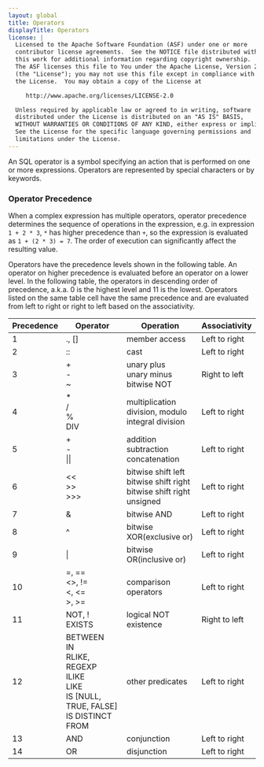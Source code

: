 ```yaml
---
layout: global
title: Operators
displayTitle: Operators
license: |
  Licensed to the Apache Software Foundation (ASF) under one or more
  contributor license agreements.  See the NOTICE file distributed with
  this work for additional information regarding copyright ownership.
  The ASF licenses this file to You under the Apache License, Version 2.0
  (the "License"); you may not use this file except in compliance with
  the License.  You may obtain a copy of the License at

     http://www.apache.org/licenses/LICENSE-2.0

  Unless required by applicable law or agreed to in writing, software
  distributed under the License is distributed on an "AS IS" BASIS,
  WITHOUT WARRANTIES OR CONDITIONS OF ANY KIND, either express or implied.
  See the License for the specific language governing permissions and
  limitations under the License.
---
```


An SQL operator is a symbol specifying an action that is performed on one or more expressions. Operators are represented by special characters or by keywords.

### Operator Precedence

When a complex expression has multiple operators, operator precedence determines the sequence of operations in the expression,
e.g. in expression `1 + 2 * 3`, `*` has higher precedence than `+`, so the expression is evaluated as `1 + (2 * 3) = 7`.
The order of execution can significantly affect the resulting value.

Operators have the precedence levels shown in the following table.
An operator on higher precedence is evaluated before an operator on a lower level.
In the following table, the operators in descending order of precedence, a.k.a. 0 is the highest level and 11 is the lowest.
Operators listed on the same table cell have the same precedence and are evaluated from left to right or right to left based on the associativity.

| Precedence | Operator                                                                                            | Operation                                                                   | Associativity |
|------------|-----------------------------------------------------------------------------------------------------|-----------------------------------------------------------------------------|---------------|
| 1          | ., []                                                                                               | member access                                                               | Left to right |
| 2          | ::                                                                                                  | cast                                                                        | Left to right |
| 3          | +<br/>-<br/>~                                                                                       | unary plus<br/>unary minus<br/>bitwise NOT                                  | Right to left |
| 4          | *<br/>/<br/>%<br/>DIV                                                                               | multiplication<br/>division, modulo<br/>integral division                   | Left to right |
| 5          | +<br/>-<br/>\|\|                                                                                    | addition<br/>subtraction<br/>concatenation                                  | Left to right |
| 6          | \<\< <br/> \>\> <br/> \>\>\>                                                                        | bitwise shift left<br/>bitwise shift right<br/>bitwise shift right unsigned | Left to right |
| 7          | &                                                                                                   | bitwise AND                                                                 | Left to right |
| 8          | ^                                                                                                   | bitwise XOR(exclusive or)                                                   | Left to right |
| 9          | \|                                                                                                  | bitwise OR(inclusive or)                                                    | Left to right |
| 10         | =, ==<br/>&lt;&gt;, !=<br/>&lt;, &lt;=<br/>&gt;, &gt;=<br/>                                         | comparison operators                                                        | Left to right |
| 11         | NOT, !<br/>EXISTS                                                                                   | logical NOT<br/>existence                                                   | Right to left |
| 12         | BETWEEN<br/>IN<br/>RLIKE, REGEXP<br/>ILIKE<br/>LIKE<br/>IS [NULL, TRUE, FALSE]<br/>IS DISTINCT FROM | other predicates                                                            | Left to right |
| 13         | AND                                                                                                 | conjunction                                                                 | Left to right |
| 14         | OR                                                                                                  | disjunction                                                                 | Left to right |
